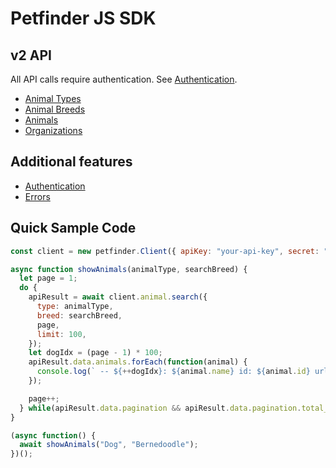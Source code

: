 # Petfinder JS SDK

## v2 API

All API calls require authentication. See [Authentication](authentication.md).

* [Animal Types](types.md)
* [Animal Breeds](breeds.md)
* [Animals](animals.md)
* [Organizations](organizations.md)

## Additional features

* [Authentication](authentication.md)
* [Errors](errors.md)

## Quick Sample Code

```js
const client = new petfinder.Client({ apiKey: "your-api-key", secret: "your-secret" });

async function showAnimals(animalType, searchBreed) {
  let page = 1;
  do {
    apiResult = await client.animal.search({
      type: animalType,
      breed: searchBreed,
      page,
      limit: 100,
    });
    let dogIdx = (page - 1) * 100;
    apiResult.data.animals.forEach(function(animal) {
      console.log(` -- ${++dogIdx}: ${animal.name} id: ${animal.id} url: ${animal.url}`);
    });

    page++;
  } while(apiResult.data.pagination && apiResult.data.pagination.total_pages >= page);
}

(async function() {
  await showAnimals("Dog", "Bernedoodle");
})();
```
